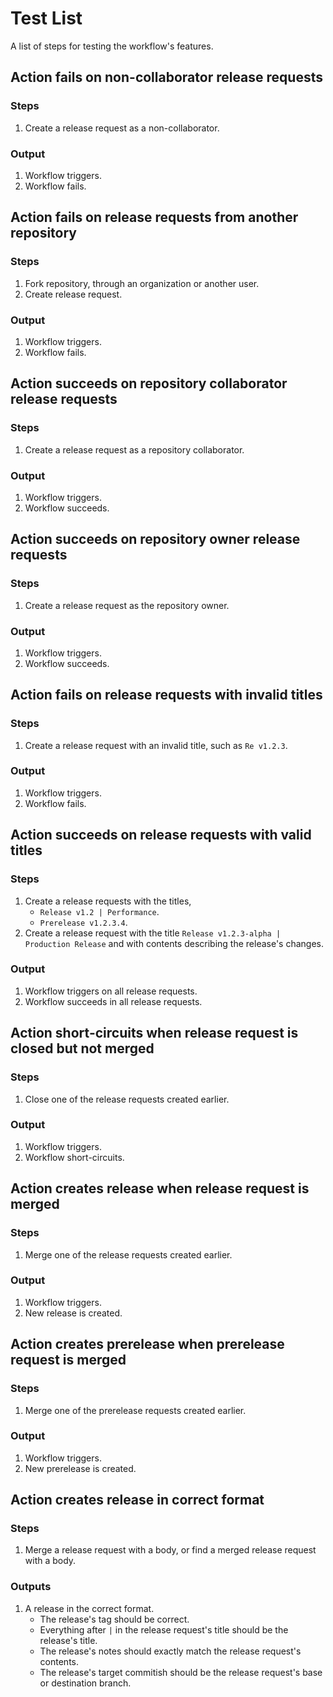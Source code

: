 # Test List
A list of steps for testing the workflow's features.

## Action fails on non-collaborator release requests

### Steps
1. Create a release request as a non-collaborator.

### Output
1. Workflow triggers.
1. Workflow fails.

## Action fails on release requests from another repository

### Steps
1. Fork repository, through an organization or another user.
1. Create release request.

### Output
1. Workflow triggers.
1. Workflow fails.

## Action succeeds on repository collaborator release requests

### Steps
1. Create a release request as a repository collaborator.

### Output
1. Workflow triggers.
1. Workflow succeeds.

## Action succeeds on repository owner release requests

### Steps
1. Create a release request as the repository owner.

### Output
1. Workflow triggers.
1. Workflow succeeds.

## Action fails on release requests with invalid titles

### Steps
1. Create a release request with an invalid title, such as `Re v1.2.3`.

### Output
1. Workflow triggers.
1. Workflow fails.

## Action succeeds on release requests with valid titles

### Steps
1. Create a release requests with the titles,
    - `Release v1.2 | Performance`.
    - `Prerelease v1.2.3.4`.
1. Create a release request with the title `Release v1.2.3-alpha | Production Release` and with contents describing the release's changes.

### Output
1. Workflow triggers on all release requests.
1. Workflow succeeds in all release requests.

## Action short-circuits when release request is closed but not merged

### Steps
1. Close one of the release requests created earlier.

### Output
1. Workflow triggers.
1. Workflow short-circuits.

## Action creates release when release request is merged

### Steps
1. Merge one of the release requests created earlier.

### Output
1. Workflow triggers.
1. New release is created.

## Action creates prerelease when prerelease request is merged

### Steps
1. Merge one of the prerelease requests created earlier.

### Output
1. Workflow triggers.
1. New prerelease is created.

## Action creates release in correct format

### Steps
1. Merge a release request with a body, or find a merged release request with a body.

### Outputs
1. A release in the correct format.
    - The release's tag should be correct.
    - Everything after ` | ` in the release request's title should be the release's title.
    - The release's notes should exactly match the release request's contents.
    - The release's target commitish should be the release request's base or destination branch.
